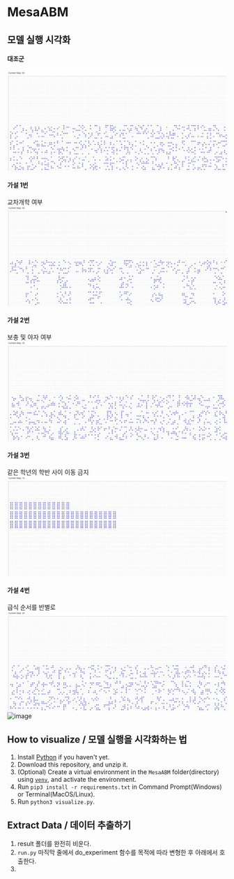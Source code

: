 # MesaABM

## 모델 실행 시각화
#### 대조군
![image](대조군.gif)
#### 가설 1번
교차개학 여부
![image](가설1번.gif)
#### 가설 2번
보충 및 야자 여부
![image](가설2번.gif)
#### 가설 3번
같은 학년의 학반 사이 이동 금지
![image](가설3번.gif)
#### 가설 4번
급식 순서를 반별로
![image](가설4번.gif)
![image](sir_basic_sim.gif)

## How to visualize / 모델 실행을 시각화하는 법
1. Install [Python](https://www.python.org/downloads/) if you haven't yet.
2. Download this repository, and unzip it.
3. (Optional) Create a virtual environment in the `MesaABM` folder(directory) using [`venv`](https://docs.python.org/3/library/venv.html), and activate the environment.
4. Run `pip3 install -r requirements.txt` in Command Prompt(Windows) or Terminal(MacOS/Linux).
5. Run `python3 visualize.py`.

## Extract Data / 데이터 추출하기
1. result 폴더를 완전히 비운다.
2. `run.py` 마직막 줄에서 do_experiment 함수를 목적에 따라 변형한 후 아래에서 호출한다.
3. 
